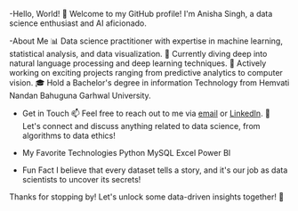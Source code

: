 -Hello, World! 👋
Welcome to my GitHub profile! I'm Anisha Singh, a data science enthusiast and AI aficionado.

-About Me
 📊 Data science practitioner with expertise in machine learning, statistical analysis, and data visualization.
 🌱 Currently diving deep into natural language processing and deep learning techniques.
 🔭 Actively working on exciting projects ranging from predictive analytics to computer vision.
 🎓 Hold a Bachelor's degree in information Technology from Hemvati Nandan Bahuguna Garhwal University.

- Get in Touch
  📫 Feel free to reach out to me via [email](singhanisha0712@gmail.com) or [LinkedIn](https://www.linkedin.com/in/anisha-singh07).
  💬 Let's connect and discuss anything related to data science, from algorithms to data ethics!

- My Favorite Technologies
      Python
      MySQL
      Excel
      Power BI

- Fun Fact
I believe that every dataset tells a story, and it's our job as data scientists to uncover its secrets!

Thanks for stopping by! Let's unlock some data-driven insights together! 🚀

<!---
anishas19/anishas19 is a ✨ special ✨ repository because its `README.md` (this file) appears on your GitHub profile.
You can click the Preview link to take a look at your changes.
--->
